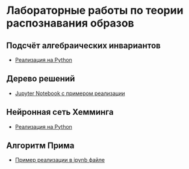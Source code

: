 # Лабораторные работы по теории распознавания образов

## Подсчёт алгебраических инвариантов 
* [Реализация на Python](lab1.py)

## Дерево решений
* [Jupyter Notebook с примером реализации](lab2.ipynb)

## Нейронная сеть Хемминга
* [Реализация на Python](hamming-net.py)  

## Алгоритм Прима
* [Пример реализации в ipynb файле](prima.ipynb) 